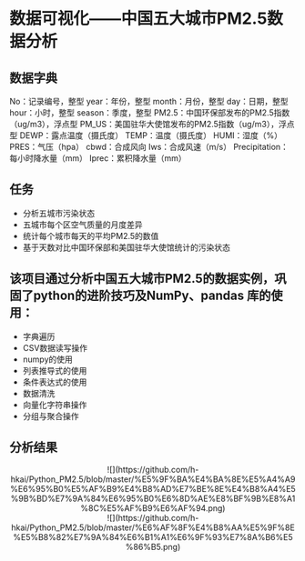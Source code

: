 # 数据可视化——中国五大城市PM2.5数据分析
## 数据字典
No：记录编号，整型
year：年份，整型
month：月份，整型
day：日期，整型
hour：小时，整型
season：季度，整型
PM2.5：中国环保部发布的PM2.5指数（ug/m3），浮点型
PM_US：美国驻华大使馆发布的PM2.5指数（ug/m3），浮点型
DEWP：露点温度（摄氏度）
TEMP：温度（摄氏度）
HUMI：湿度（%）
PRES：气压（hpa）
cbwd：合成风向
Iws：合成风速（m/s）
Precipitation：每小时降水量（mm）
Iprec：累积降水量（mm）

## 任务
- 分析五城市污染状态
- 五城市每个区空气质量的月度差异
- 统计每个城市每天的平均PM2.5的数值
- 基于天数对比中国环保部和美国驻华大使馆统计的污染状态

## 该项目通过分析中国五大城市PM2.5的数据实例，巩固了python的进阶技巧及NumPy、pandas 库的使用：
- 字典遍历
- CSV数据读写操作
- numpy的使用
- 列表推导式的使用
- 条件表达式的使用
- 数据清洗
- 向量化字符串操作
- 分组与聚合操作

## 分析结果
<center>![](https://github.com/h-hkai/Python_PM2.5/blob/master/%E5%9F%BA%E4%BA%8E%E5%A4%A9%E6%95%B0%E5%AF%B9%E4%B8%AD%E7%BE%8E%E4%B8%A4%E5%9B%BD%E7%9A%84%E6%95%B0%E6%8D%AE%E8%BF%9B%E8%A1%8C%E5%AF%B9%E6%AF%94.png)</center>
<center>![](https://github.com/h-hkai/Python_PM2.5/blob/master/%E6%AF%8F%E4%B8%AA%E5%9F%8E%E5%B8%82%E7%9A%84%E6%B1%A1%E6%9F%93%E7%8A%B6%E5%86%B5.png)</center>
